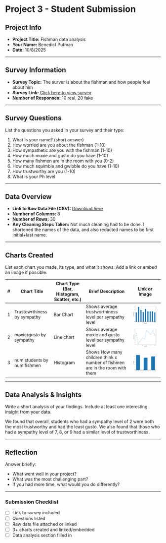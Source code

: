 # Project 3 -  Student Submission

## Project Info
- **Project Title:** Fishman data analysis
- **Your Name:** Benedict Putman
- **Date:** 10/8/2025

---

## Survey Information
- **Survey Topic:** The surver is about the fishman and how people feel about him
- **Survey Link:** [Click here to view survey](https://example.com)
- **Number of Responses:** 10 real, 20 fake

---

## Survey Questions
List the questions you asked in your survey and their type:

1. What is your name? (short answer)
2. How worried are you about the fishman (1-10)
3. How sympathetic are you with the fishman (1-10)
4. How much moxie and gusto do you have (1-10)
5. How many fishmen are in the room with you (0-2)
6. How much squimble and gwibble do you have (1-10)
7. How trustworthy are you (1-10)
8. What is your Ph level
---

## Data Overview
- **Link to Raw Data File (CSV):** [Download here](dataFrame2.csv)
- **Number of Columns:** 8
- **Number of Rows:** 30
- **Any Cleaning Steps Taken:** Not much cleaning had to be done. I shortened the names of the data, and also redacted names to be first initial+last name. 

---

## Charts Created
List each chart you made, its type, and what it shows. Add a link or embed an image if possible.

| # | Chart Title | Chart Type (Bar, Histogram, Scatter, etc.) | Brief Description | Link or Image |
|---|-------------|-------------------------------------------|-------------------|---------------|
| 1 | Trustowrthiness by sympathy | Bar Chart | Shows average trustworthiness level per sympathy level | ![Chart 1](Figure_1.png) |
| 2 | moxie/gusto by sympathy | Line chart | Shows average moxie and gusto level per sympathy level | ![Chart 2](Figure_2.png) |
| 3 | num students by num fishmen | Histogram | Shows How many children think x number of fishmen are in the room with them | ![Chart 3](Figure_3.png) |

---

## Data Analysis & Insights
Write a short analysis of your findings. Include at least one interesting insight from your data.

We found that overall, students who had a sympathy level of 2 were both the most trustworthy and had the least gusto. We also found that those who had a sympathy level of 7, 8, or 9 had a similar level of trustworthiness.

---

## Reflection
Answer briefly:
- What went well in your project?
- What was the most challenging part?
- If you had more time, what would you do differently?

---

### Submission Checklist
- [ ] Link to survey included
- [ ] Questions listed
- [ ] Raw data file attached or linked
- [ ] 3+ charts created and linked/embedded
- [ ] Data analysis section filled in